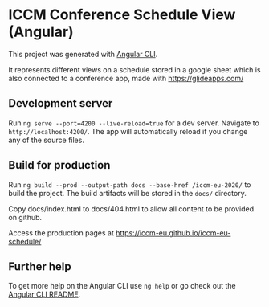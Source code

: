 # ICCM Conference Schedule View (Angular)

This project was generated with [Angular CLI](https://github.com/angular/angular-cli).

It represents different views on a schedule stored in a google sheet
which is also connected to a conference app, made with https://glideapps.com/

## Development server

Run `ng serve --port=4200 --live-reload=true` for a dev server. Navigate to `http://localhost:4200/`. The app will automatically reload if you change any of the source files.

## Build for production

Run `ng build --prod --output-path docs --base-href /iccm-eu-2020/` to build the project. The build artifacts will be stored in the `docs/` directory.

Copy docs/index.html to docs/404.html to allow all content to be provided on github.

Access the production pages at https://iccm-eu.github.io/iccm-eu-schedule/

## Further help

To get more help on the Angular CLI use `ng help` or go check out the [Angular CLI README](https://github.com/angular/angular-cli/blob/master/README.md).

